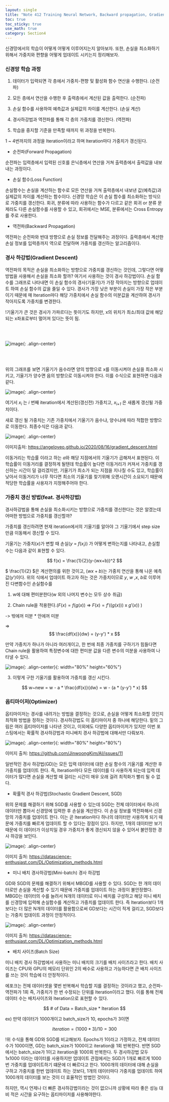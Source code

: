 ```yaml
---
layout: single
title: "Note 412 Training Neural Network, Backward propagation, Gradient Descent, Loss Function, Optimizer"
toc: true
toc_sticky: true
use_math: true
category: Section4
---
```


신경망에서의 학습이 어떻게 어떻게 이루어지는지 알아보자. 또한, 손실을 최소화하기 위해서 가중치와 편향을 어떻게 업데이트 시키는지 정리해보자.

### 신경망 학습 과정
1. 데이터가 입력되면 각 층에서 가중치-편향 및 활성화 함수 연산을 수행한다. (순전파)

2. 모든 층에서 연산을 수행한 후 출력층에서 계산된 값을 출력한다. (순전파)

3. 손실 함수를 사용하여 예측값과 실제값의 차이를 계산한다. (손실 계산)

4. 경사하강법과 역전파를 통해 각 층의 가중치를 갱신한다. (역전파)

5. 학습을 중지할 기준을 만족할 때까지 위 과정을 반복한다.

1 ~ 4번까지의 과정을 Iteration이라고 하며 Iteration마다 가중치가 갱신된다.


- 순전파(Forward Propagation)

순전파는 입력층에서 입력된 신호를 은닉층에서 연산을 거쳐 출력층에서 출력값을 내보내는 과정이다. 

- 손실 함수(Loss Function)

손실함수는 손실을 계산하는 함수로 모든 연산을 거쳐 출력층에서 내보낸 값(예측값)과 실제값의 차이를 계산하는 함수이다. 신경망 학습은 이 손실 함수를 최소화하는 방식으로
가중치를 갱신한다.
회귀, 분류에 따라 사용하는 함수가 다르고 같은 회귀 or 분류 문제라도 다른 손실함수를 사용할 수 있고, 회귀에서는 MSE, 분류에서는 Cross Entropy를 주로 사용한다. 

- 역전파(Backward Propagation)

역전파는 순전파와 반대 방향으로 손실 정보를 전달해주는 과정이다. 출력층에서 계산한 손실 정보를 입력층까지 역으로 전달하며 가중치를 갱신하는 알고리즘이다.

### 경사 하강법(Gradient Descent)

역전파의 목적은 손실을 최소화하는 방향으로 가중치를 갱신하는 것인데, 그렇다면 어떻 방법을 사용해서 손실을 최소화 할까?
여기서 사용하는 것이 경사 하강법이다. 손실 함수를 그래프로 나타내면 이 손실 함수의 경사(기울기)가 가장 작아지는 방향으로 업데이트 하여 손실 함수의 값을
줄일 수 있다. 경사가 가장 낮은 부분이 손실이 가장 작은 부분이기 때문에 매 Iteration마다 해당 가중치에서 손실 함수의 미분값을 계산하여 경사가 작아지도록 가중치를 변경한다.

!기울기가 큰 것은 경사가 가파르다는 뜻이기도 하지만, x의 위치가 최소/최대 값에 해당되는 x좌표로부터 멀어져 있다는 뜻이 됨.

<br>


<br>

![image](https://user-images.githubusercontent.com/97672187/165658144-e17bcc3d-035a-46bc-bcbd-7a52b262142c.png){: .align-center}

<br>

<br>

위의 그래프를 보면 기울기가 음수라면 양의 방향으로 x를 이동시켜야 손실을 최소화 시키고, 기울기가 양수면 음의 방향으로 이동시켜야 한다. 이를 수식으로 표현하면 다음과 같다.

![image](https://user-images.githubusercontent.com/97672187/165658427-c8249943-a210-46b3-a1de-361b93fa1e8a.png){: .align-center}

여기서 $x$<sub>_i_</sub> 는 _i_ 번째 iteration에서 계산된(갱신전) 가중치고, $x$<sub>_i+1_</sub> 은 새롭게 갱신될 가중치이다. 

새로 갱신 될 가중치는 기존 가중치에서 기울기가 음수냐, 양수냐에 따라 적합한 방향으로 이동한다. 최종수식은 다음과 같다.

![image](https://user-images.githubusercontent.com/97672187/165660026-30803d62-cf77-46a5-9b7f-2264aedc9852.png){: .align-center}

이미지출처: https://angeloyeo.github.io/2020/08/16/gradient_descent.html

이동거리는 학습률 이라고 하는 $a$와 해당 지점에서의 기울기가 곱해져서 표현된다. 이 학습률이 이동거리를 결정하게 될텐데 학습률이 높다면 이동거리가 커져서
가중치를 갱신하는 시간이 덜 걸리겠지만, 기울기가 최소가 되는 지점을 지나칠 수도 있고, 학습률이 낮아서 이동거리가 너무 작다면 최소의 기울기를 찾기위해 오랜시간이 소요되기 때문에 적당한 학습률을 사용자가 지정해주어야 한다. 

### 가중치 갱신 방법(feat. 경사하강법)

경사하강법을 통해 손실을 최소화시키는 방향으로 가중치를 갱신한다는 것은 알겠는데 어떠한 방법으로 가중치를 갱신할까?

가중치를 갱신하려면 현재 iteration에서의 기울기를 알아야 그 기울기에서 step size만큼 이동해서 갱신할 수 있다.

기울기는 가중치($x$)가 변할 때 손실($y$ = $f(x$<sub>_i_</sub>$)$) 가 어떻게 변하는지를 나타내고, 손실함수는 다음과 같이 표현할 수 있다.

$$ f(x) = \frac{1}{2}(y-(wx+b))^2 $$


$ \frac{1}{2} $은 계산편의를 위한 것이고, $(wx+b)$는 가중치 연산을 통해 나온 예측값($y'$)이다. 위의 식에서 업데이트 하고자 하는 것은 가중치이므로 $y$, $w$ ,$x$, $b$로 이루어진 다변함수인 손실함수를 

1) w에 대해 편미분한다(w 외의 나머지 변수는 모두 상수 취급)

2) Chain rule을 적용한다.($F(x) = f(g(x))$ => $F(x) = f'((g(x)))$ x $g'(x))$ ) 

-> 밖에꺼 미분 * 안에꺼 미분

=> $$ \frac{df(x)}{dw} = (y-y') * x $$

만약 가중치가 하나가 아니라 여러개이고, 한 번에 최종 가중치를 구하기가 힘들다면 Chain rule을 활용하여 특정변수에 대한 편미분 값을 다른 변수의 미분을 사용하여 나타낼 수 있다.

![image](https://user-images.githubusercontent.com/97672187/165676047-edc832df-e7b3-48f2-ba39-12cc7e349f3a.png){: .align-center}{: width="80%" height="60%"}

3) 이렇게 구한 기울기를 활용하여 가중치를 갱신 시킨다.

$$ w~new = w - a * \frac{df(x)}{dw} = w - (a * (y-y') * x) $$

### 옵티마이저(Optimizer)
옵티마이저는 경사를 내려가는 방법을 결정하는 것으로, 손실을 어떻게 최소화할 것인지 최적화 방법을 정하는 것이다. 경사하강법도 이 옵티마이저 중 하나에 해당한다. 
밑의 그림은 여러 옵티마이저를 나타낸 것이고, 이외에도 다양한 옵티마이저가 있지만 이번 포스팅에서는 확률적 경사하강법과 미니배치 경사 하강법에 대해서만 다뤄보자.

![image](https://user-images.githubusercontent.com/97672187/165679922-7b1e4a0e-77d1-4a5c-a46f-1494190efcad.png){: .align-center}{: width="80%" height="80%"}

이미지 출처: https://github.com/JinwoongKim/AI/issues/11

일반적인 경사 하강법(GD)는 모든 입력 데이터에 대한 손실 함수의 기울기를 계산한 후 가중치를 업데이트 한다. 즉, Iteration마다 모든 데이터를 다 사용하게 되는데 입력 데이터가 많다면
손실을 계산할 때 걸리는 시간이 매우 오래 걸려 최적화가 빨리 될 수 없다.

- 확률적 경사 하강법(Stochastic Gradient Descent, SGD)

위의 문제를 해결하기 위해 SGD를 사용할 수 있는데 SGD는 전체 데이터에서 하나의 데이터만 뽑아서 신경망에 입력한 후 손실을 계산한다. 이 손실 정보를 역전파해서 신경망의 가중치를
업데이트 한다. 이는 곧 Iteration마다 하나의 데이터만 사용하게 되기 때문에 가중치를 빠르게 업데이트 할 수 있다는 장점이 있다. 하지만, 1개의 데이터만 보기 때문에 이 데이터가
이상치일 경우 가중치가 좋게 갱신되지 않을 수 있어서 불안정한 경사 하강을 보인다.

![image](https://user-images.githubusercontent.com/97672187/165680728-1097c33c-50f2-47f6-88ad-5a266793f68f.png){: .align-center}

이미지 출처: https://datascience-enthusiast.com/DL/Optimization_methods.html

- 미니 배치 경사하강법(Mini-batch) 경사 하강법

GD와 SGD의 문제를 해결하기 위해서 MBGD를 사용할 수 있다. SGD는 한 개의 데이터로만 손실을 계산할 수 있기 때문에 가중치를 업데이트 하는 과정이 불안정했다. MBGD는 데이터의 수를
늘려서 N개의 데이터로 미니 배치를 구성하고 해당 미니 배치를 신경망에 입력해 손실함수를 계산하고 가중치를 업데이트 한다. 즉 Iteration보다 1개보다는 더 많은 N개의 데이터를 활용함으로써 GD보다는 시간이 적게 걸리고, SGD보다는 가중치 업데이트 과정이 안정적이다.

![image](https://user-images.githubusercontent.com/97672187/165681061-f9faf346-9f1c-4e88-8181-fb74e5876cdc.png){: .align-center}

이미지 출처: https://datascience-enthusiast.com/DL/Optimization_methods.html

- 배치 사이즈(Batch Size)

미니 배치 경사 하강법에서 사용하는 미니 배치의 크기를 배치 사이즈라고 한다. 배치 사이즈는 CPU와 GPU의 메모리 단위인 2의 배수로 사용하고 가능하다면 큰 배치 사이즈를 쓰는 것이
학습에 더 안정적이다.

에포크는 전체 데이터셋을 몇번 반복해서 학습할 지를 결정하는 것이라고 했고, 순전파-역전파가 1회 즉, 가중치가 한 번 수정되는 단위를 Iteration이라고 했다.
이를 통해 전체 데이터 수는 배치사이즈와 Iteration으로 표현할 수 있다.

$$ # of Data = Batch_size * Iteration $$

ex) 만약 데이터가 1000개이고 batch_size가 10, epochs가 3이면

$$ Iteration = (1000*3) / 10 = 300 $$ 

!위 수식을 통해 GD와 SGD를 비교해보자. Epochs가 1이라고 가정하고, 전체 데이터 수가 1000이면, GD는 batch_size가 1000이고 iteration을 1회 반복한다. 반면 SGD에서는 batch_size가
1이고 iteration을 1000회 반복한다. 두 경사하강법 모두 1x1000 이라는 데이터를 사용하지만 업데이트 관점에서는 SGD가 1개로 빠르게 1000번 가중치를 업데이트하기 떄문에 더 빠르다고 한다. 1000개의 데이터에 대해 손실을 구하고 가중치를 한번 업데이트 하는 것보다, 1개의 데이터마다 가중치를 업데이트 하여 1000개의 데이터를 보는 것이 더 효율적인 방법인 것이다.

하지만, 역시 언제나 더 빠른 경사하강법이라는 것이 없으니까 상황에 따라 좋은 성능 대비 적은 시간을 요구하는 옵티마이저를 사용해야한다.
